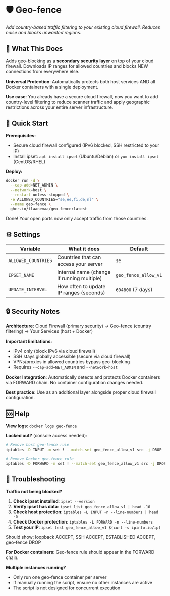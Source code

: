 # 🛡️ Geo-fence

_Add country-based traffic filtering to your existing cloud firewall. Reduces noise and blocks unwanted regions._

## 🎯 What This Does

Adds geo-blocking as a **secondary security layer** on top of your cloud firewall. Downloads IP ranges for allowed countries and blocks NEW connections from everywhere else.

**Universal Protection**: Automatically protects both host services AND all Docker containers with a single deployment.

**Use case**: You already have a secure cloud firewall, now you want to add country-level filtering to reduce scanner traffic and apply geographic restrictions across your entire server infrastructure.

## 🚀 Quick Start

**Prerequisites:**

- Secure cloud firewall configured (IPv6 blocked, SSH restricted to your IP)
- Install ipset: `apt install ipset` (Ubuntu/Debian) or `yum install ipset` (CentOS/RHEL)

**Deploy:**

```bash
docker run -d \
  --cap-add=NET_ADMIN \
  --network=host \
  --restart unless-stopped \
  -e ALLOWED_COUNTRIES="se,ee,fi,de,nl" \
  --name geo-fence \
  ghcr.io/tlaanemaa/geo-fence:latest
```

Done! Your open ports now only accept traffic from those countries.

## ⚙️ Settings

| Variable            | What it does                               | Default              |
| ------------------- | ------------------------------------------ | -------------------- |
| `ALLOWED_COUNTRIES` | Countries that can access your server      | `se`                 |
| `IPSET_NAME`        | Internal name (change if running multiple) | `geo_fence_allow_v1` |
| `UPDATE_INTERVAL`   | How often to update IP ranges (seconds)    | `604800` (7 days)    |

## 🔒 Security Notes

**Architecture**: Cloud Firewall (primary security) → Geo-fence (country filtering) → Your Services (host + Docker)

**Important limitations:**

- IPv4 only (block IPv6 via cloud firewall)
- SSH stays globally accessible (secure via cloud firewall)
- VPNs/proxies in allowed countries bypass geo-blocking
- Requires `--cap-add=NET_ADMIN` and `--network=host`

**Docker Integration**: Automatically detects and protects Docker containers via FORWARD chain. No container configuration changes needed.

**Best practice**: Use as an additional layer alongside proper cloud firewall configuration.

## 🆘 Help

**View logs**: `docker logs geo-fence`

**Locked out?** (console access needed):

```bash
# Remove host geo-fence rule
iptables -D INPUT -m set ! --match-set geo_fence_allow_v1 src -j DROP

# Remove Docker geo-fence rule
iptables -D FORWARD -m set ! --match-set geo_fence_allow_v1 src -j DROP
```

## 🔧 Troubleshooting

**Traffic not being blocked?**

1. **Check ipset installed**: `ipset --version`
2. **Verify ipset has data**: `ipset list geo_fence_allow_v1 | head -10`
3. **Check host protection**: `iptables -L INPUT -n --line-numbers | head -5`
4. **Check Docker protection**: `iptables -L FORWARD -n --line-numbers`
5. **Test your IP**: `ipset test geo_fence_allow_v1 $(curl -s ipinfo.io/ip)`

Should show: loopback ACCEPT, SSH ACCEPT, ESTABLISHED ACCEPT, geo-fence DROP

**For Docker containers**: Geo-fence rule should appear in the FORWARD chain.

**Multiple instances running?**

- Only run one geo-fence container per server
- If manually running the script, ensure no other instances are active
- The script is not designed for concurrent execution
